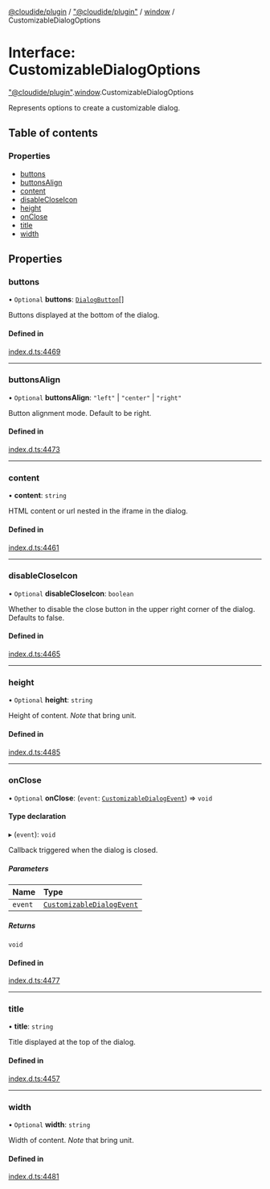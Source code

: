 [@cloudide/plugin](../README.md) / ["@cloudide/plugin"](../modules/_cloudide_plugin_.md) / [window](../modules/cloudide_plugin_.window.md) / CustomizableDialogOptions

# Interface: CustomizableDialogOptions

["@cloudide/plugin"](../modules/_cloudide_plugin_.md).[window](../modules/cloudide_plugin_.window.md).CustomizableDialogOptions

Represents options to create a customizable dialog.

## Table of contents

### Properties

- [buttons](cloudide_plugin_.window.CustomizableDialogOptions.md#buttons)
- [buttonsAlign](cloudide_plugin_.window.CustomizableDialogOptions.md#buttonsalign)
- [content](cloudide_plugin_.window.CustomizableDialogOptions.md#content)
- [disableCloseIcon](cloudide_plugin_.window.CustomizableDialogOptions.md#disablecloseicon)
- [height](cloudide_plugin_.window.CustomizableDialogOptions.md#height)
- [onClose](cloudide_plugin_.window.CustomizableDialogOptions.md#onclose)
- [title](cloudide_plugin_.window.CustomizableDialogOptions.md#title)
- [width](cloudide_plugin_.window.CustomizableDialogOptions.md#width)

## Properties

### buttons

• `Optional` **buttons**: [`DialogButton`](cloudide_plugin_.window.DialogButton.md)[]

Buttons displayed at the bottom of the dialog.

#### Defined in

[index.d.ts:4469](https://github.com/shuyaqian/cloudide-plugin-api/blob/26b31b9/index.d.ts#L4469)

___

### buttonsAlign

• `Optional` **buttonsAlign**: ``"left"`` \| ``"center"`` \| ``"right"``

Button alignment mode. Default to be right.

#### Defined in

[index.d.ts:4473](https://github.com/shuyaqian/cloudide-plugin-api/blob/26b31b9/index.d.ts#L4473)

___

### content

• **content**: `string`

HTML content or url nested in the iframe in the dialog.

#### Defined in

[index.d.ts:4461](https://github.com/shuyaqian/cloudide-plugin-api/blob/26b31b9/index.d.ts#L4461)

___

### disableCloseIcon

• `Optional` **disableCloseIcon**: `boolean`

Whether to disable the close button in the upper right corner of the dialog. Defaults to false.

#### Defined in

[index.d.ts:4465](https://github.com/shuyaqian/cloudide-plugin-api/blob/26b31b9/index.d.ts#L4465)

___

### height

• `Optional` **height**: `string`

Height of content. *Note* that bring unit.

#### Defined in

[index.d.ts:4485](https://github.com/shuyaqian/cloudide-plugin-api/blob/26b31b9/index.d.ts#L4485)

___

### onClose

• `Optional` **onClose**: (`event`: [`CustomizableDialogEvent`](cloudide_plugin_.window.CustomizableDialogEvent.md)) => `void`

#### Type declaration

▸ (`event`): `void`

Callback triggered when the dialog is closed.

##### Parameters

| Name | Type |
| :------ | :------ |
| `event` | [`CustomizableDialogEvent`](cloudide_plugin_.window.CustomizableDialogEvent.md) |

##### Returns

`void`

#### Defined in

[index.d.ts:4477](https://github.com/shuyaqian/cloudide-plugin-api/blob/26b31b9/index.d.ts#L4477)

___

### title

• **title**: `string`

Title displayed at the top of the dialog.

#### Defined in

[index.d.ts:4457](https://github.com/shuyaqian/cloudide-plugin-api/blob/26b31b9/index.d.ts#L4457)

___

### width

• `Optional` **width**: `string`

Width of content. *Note* that bring unit.

#### Defined in

[index.d.ts:4481](https://github.com/shuyaqian/cloudide-plugin-api/blob/26b31b9/index.d.ts#L4481)

